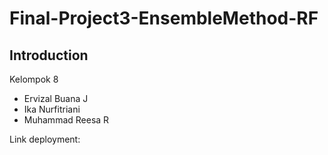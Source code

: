 # Final-Project3-EnsembleMethod-RF
## Introduction
Kelompok 8
- Ervizal Buana J
- Ika Nurfitriani
- Muhammad Reesa R

Link deployment: 

